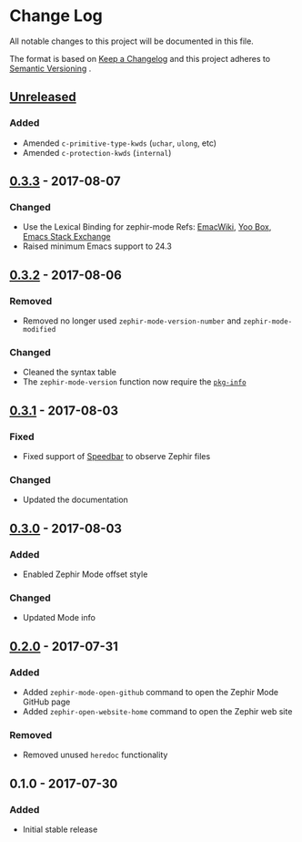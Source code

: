 # Change Log

All notable changes to this project will be documented in this file.

The format is based on [Keep a Changelog][keep-cl] and this project adheres
to [Semantic Versioning][semver] .

## [Unreleased]
### Added
- Amended `c-primitive-type-kwds` (`uchar`, `ulong`, etc)
- Amended `c-protection-kwds` (`internal`)

## [0.3.3] - 2017-08-07
### Changed
- Use the Lexical Binding for zephir-mode
  Refs: [EmacWiki][emacswiki-binding], [Yoo Box][yoobox-binding], [Emacs Stack Exchange][emacs-stack-exchange]
- Raised minimum Emacs support to 24.3

## [0.3.2] - 2017-08-06
### Removed
- Removed no longer used `zephir-mode-version-number` and `zephir-mode-modified`

### Changed
- Cleaned the syntax table
- The `zephir-mode-version` function now require the [`pkg-info`][pkg-info]

## [0.3.1] - 2017-08-03
### Fixed
- Fixed support of [Speedbar][speedbar] to observe Zephir files

### Changed
- Updated the documentation

## [0.3.0] - 2017-08-03
### Added
- Enabled Zephir Mode offset style

### Changed
- Updated Mode info

## [0.2.0] - 2017-07-31
### Added
- Added `zephir-mode-open-github` command to open the Zephir Mode GitHub page
- Added `zephir-open-website-home` command to open the Zephir web site

### Removed
- Removed unused `heredoc` functionality

## 0.1.0 - 2017-07-30
### Added
- Initial stable release

[Unreleased]: https://github.com/sergeyklay/zephir-mode/compare/0.3.3...HEAD
[0.3.3]: https://github.com/sergeyklay/zephir-mode/compare/0.3.2...0.3.3
[0.3.2]: https://github.com/sergeyklay/zephir-mode/compare/0.3.1...0.3.2
[0.3.1]: https://github.com/sergeyklay/zephir-mode/compare/0.3.0...0.3.1
[0.3.0]: https://github.com/sergeyklay/zephir-mode/compare/0.2.0...0.3.0
[0.2.0]: https://github.com/sergeyklay/zephir-mode/compare/0.1.0...0.2.0
[keep-cl]: http://keepachangelog.com
[semver]: http://semver.org
[speedbar]: https://www.gnu.org/software/emacs/manual/html_node/emacs/Speedbar.html
[pkg-info]: https://github.com/lunaryorn/pkg-info.el
[emacswiki-binding]: https://www.emacswiki.org/emacs/DynamicBindingVsLexicalBinding
[yoobox-binding]: https://yoo2080.wordpress.com/2013/09/11/emacs-lisp-lexical-binding-gotchas-and-related-best-practices
[emacs-stack-exchange]: https://emacs.stackexchange.com/questions/2129/why-is-let-faster-with-lexical-scope
